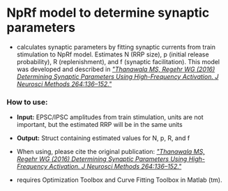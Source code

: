 # NpRf model to determine synaptic parameters

- calculates synaptic parameters by fitting synaptic currents from train stimulation to NpRf model. Estimates N (RRP size), p (initial release probability), R (replenishment), and f (synaptic facilitation). This model was developed and described in [*"Thanawala MS, Regehr WG (2016) Determining Synaptic Parameters Using High-Frequency Activation. J Neurosci Methods 264:136–152."*](http://dx.doi.org/10.1016/j.jneumeth.2016.02.021)

### How to use:

- **Input:** EPSC/IPSC amplitudes from train stimulation, units are not important, but the estimated RRP will be in the same units
- **Output:** Struct containing estimated values for N, p, R, and f

- When using, please cite the original publication:
[*"Thanawala MS, Regehr WG (2016) Determining Synaptic Parameters Using High-Frequency Activation. J Neurosci Methods 264:136–152."*](http://dx.doi.org/10.1016/j.jneumeth.2016.02.021)

- requires Optimization Toolbox and Curve Fitting Toolbox in Matlab (tm).
